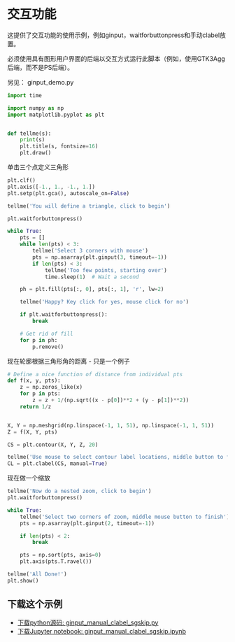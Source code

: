 # 交互功能

这提供了交互功能的使用示例，例如ginput，waitforbuttonpress和手动clabel放置。

必须使用具有图形用户界面的后端以交互方式运行此脚本（例如，使用GTK3Agg后端，而不是PS后端）。

另见： ginput_demo.py

```python
import time

import numpy as np
import matplotlib.pyplot as plt


def tellme(s):
    print(s)
    plt.title(s, fontsize=16)
    plt.draw()
```

单击三个点定义三角形

```python
plt.clf()
plt.axis([-1., 1., -1., 1.])
plt.setp(plt.gca(), autoscale_on=False)

tellme('You will define a triangle, click to begin')

plt.waitforbuttonpress()

while True:
    pts = []
    while len(pts) < 3:
        tellme('Select 3 corners with mouse')
        pts = np.asarray(plt.ginput(3, timeout=-1))
        if len(pts) < 3:
            tellme('Too few points, starting over')
            time.sleep(1)  # Wait a second

    ph = plt.fill(pts[:, 0], pts[:, 1], 'r', lw=2)

    tellme('Happy? Key click for yes, mouse click for no')

    if plt.waitforbuttonpress():
        break

    # Get rid of fill
    for p in ph:
        p.remove()
```

现在轮廓根据三角形角的距离 - 只是一个例子

```python
# Define a nice function of distance from individual pts
def f(x, y, pts):
    z = np.zeros_like(x)
    for p in pts:
        z = z + 1/(np.sqrt((x - p[0])**2 + (y - p[1])**2))
    return 1/z


X, Y = np.meshgrid(np.linspace(-1, 1, 51), np.linspace(-1, 1, 51))
Z = f(X, Y, pts)

CS = plt.contour(X, Y, Z, 20)

tellme('Use mouse to select contour label locations, middle button to finish')
CL = plt.clabel(CS, manual=True)
```

现在做一个缩放

```python
tellme('Now do a nested zoom, click to begin')
plt.waitforbuttonpress()

while True:
    tellme('Select two corners of zoom, middle mouse button to finish')
    pts = np.asarray(plt.ginput(2, timeout=-1))

    if len(pts) < 2:
        break

    pts = np.sort(pts, axis=0)
    plt.axis(pts.T.ravel())

tellme('All Done!')
plt.show()
```

## 下载这个示例
            
- [下载python源码: ginput_manual_clabel_sgskip.py](https://matplotlib.org/_downloads/ginput_manual_clabel_sgskip.py)
- [下载Jupyter notebook: ginput_manual_clabel_sgskip.ipynb](https://matplotlib.org/_downloads/ginput_manual_clabel_sgskip.ipynb)